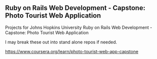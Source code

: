 ## Ruby on Rails Web Development - Capstone: Photo Tourist Web Application

Projects for Johns Hopkins University Ruby on Rails Web Development - Capstone: Photo Tourist Web Application

I may break these out into stand alone repos if needed.

https://www.coursera.org/learn/photo-tourist-web-app-capstone
